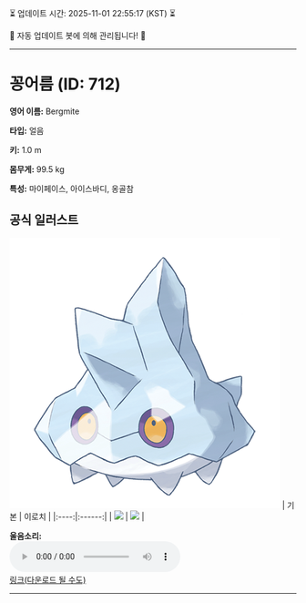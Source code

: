 
⏳ 업데이트 시간: 2025-11-01 22:55:17 (KST) ⏳

🤖 자동 업데이트 봇에 의해 관리됩니다! 🤖

---

# 꽁어름 (ID: 712)
**영어 이름:** Bergmite

**타입:** 얼음

**키:** 1.0 m

**몸무게:** 99.5 kg

**특성:** 마이페이스, 아이스바디, 옹골참

## 공식 일러스트
![](https://raw.githubusercontent.com/PokeAPI/sprites/master/sprites/pokemon/other/official-artwork/712.png)
| 기본 | 이로치 |
|:----:|:------:|
| <img src="http://play.pokemonshowdown.com/sprites/ani/bergmite.gif" width="200"> | <img src="http://play.pokemonshowdown.com/sprites/ani-shiny/bergmite.gif" width="200"> |

**울음소리:**<br><audio controls src="https://raw.githubusercontent.com/PokeAPI/cries/main/cries/pokemon/latest/712.ogg"></audio><br> [링크(다운로드 될 수도)](https://raw.githubusercontent.com/PokeAPI/cries/main/cries/pokemon/latest/712.ogg)


---
